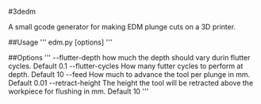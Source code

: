 #3dedm

A small gcode generator for making EDM plunge cuts on a 3D printer.

##Usage
'''
edm.py <depth> [options]
'''

##Options
'''
--flutter-depth <float> how much the depth should vary durin flutter cycles. Default 0.1
--flutter-cycles <int> How many futter cycles to perform at depth. Default 10
--feed <float> How much to advance the tool per plunge in mm. Default 0.01
--retract-height <int> The height the tool will be retracted above the workpiece for flushing in mm. Default 10
'''